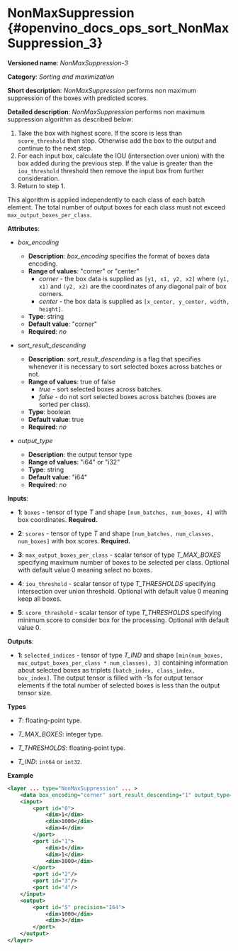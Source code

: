 # NonMaxSuppression {#openvino_docs_ops_sort_NonMaxSuppression_3}

**Versioned name**: *NonMaxSuppression-3*

**Category**: *Sorting and maximization*

**Short description**: *NonMaxSuppression* performs non maximum suppression of the boxes with predicted scores.

**Detailed description**: *NonMaxSuppression* performs non maximum suppression algorithm as described below:

1.  Take the box with highest score. If the score is less than `score_threshold` then stop. Otherwise add the box to the
output and continue to the next step.
2.  For each input box, calculate the IOU (intersection over union) with the box added during the previous step. If the
value is greater than the `iou_threshold` threshold then remove the input box from further consideration.
3.  Return to step 1.

This algorithm is applied independently to each class of each batch element. The total number of output boxes for each
class must not exceed `max_output_boxes_per_class`.

**Attributes**:

* *box_encoding*

  * **Description**: *box_encoding* specifies the format of boxes data encoding.
  * **Range of values**: "corner" or "center"
    * *corner* - the box data is supplied as `[y1, x1, y2, x2]` where `(y1, x1)` and `(y2, x2)` are the coordinates of any diagonal pair of box corners.
    * *center* - the box data is supplied as `[x_center, y_center, width, height]`.
  * **Type**: string
  * **Default value**: "corner"
  * **Required**: *no*

* *sort_result_descending*

  * **Description**: *sort_result_descending* is a flag that specifies whenever it is necessary to sort selected boxes across batches or not.
  * **Range of values**: true of false
    * *true* - sort selected boxes across batches.
    * *false* - do not sort selected boxes across batches (boxes are sorted per class).
  * **Type**: boolean
  * **Default value**: true
  * **Required**: *no*

* *output_type*

  * **Description**: the output tensor type
  * **Range of values**: "i64" or "i32"
  * **Type**: string
  * **Default value**: "i64"
  * **Required**: *no*

**Inputs**:

*   **1**: `boxes` - tensor of type *T* and shape `[num_batches, num_boxes, 4]` with box coordinates. **Required.**

*   **2**: `scores` - tensor of type *T* and shape `[num_batches, num_classes, num_boxes]` with box scores. **Required.**

*   **3**: `max_output_boxes_per_class` - scalar tensor of type *T_MAX_BOXES* specifying maximum number of boxes to be selected per class. Optional with default value 0 meaning select no boxes.

*   **4**: `iou_threshold` - scalar tensor of type *T_THRESHOLDS* specifying intersection over union threshold. Optional with default value 0 meaning keep all boxes.

*   **5**: `score_threshold` - scalar tensor of type *T_THRESHOLDS* specifying minimum score to consider box for the processing. Optional with default value 0.

**Outputs**:

*   **1**: `selected_indices` - tensor of type *T_IND* and shape `[min(num_boxes, max_output_boxes_per_class * num_classes), 3]` containing information about selected boxes as triplets `[batch_index, class_index, box_index]`.
The output tensor is filled with -1s for output tensor elements if the total number of selected boxes is less than the output tensor size.

**Types**

* *T*: floating-point type.

* *T_MAX_BOXES*: integer type.

* *T_THRESHOLDS*: floating-point type.

* *T_IND*: `int64` or `int32`.

**Example**

```xml
<layer ... type="NonMaxSuppression" ... >
    <data box_encoding="corner" sort_result_descending="1" output_type="i64"/>
    <input>
        <port id="0">
            <dim>1</dim>
            <dim>1000</dim>
            <dim>4</dim>
        </port>
        <port id="1">
            <dim>1</dim>
            <dim>1</dim>
            <dim>1000</dim>
        </port>
        <port id="2"/>
        <port id="3"/>
        <port id="4"/>
    </input>
    <output>
        <port id="5" precision="I64">
            <dim>1000</dim>
            <dim>3</dim>
        </port>
    </output>
</layer>
```

